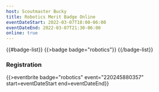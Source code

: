 ```yaml
---
host: Scoutmaster Bucky
title: Robotics Merit Badge Online
eventDateStart: 2022-03-07T18:00-06:00
eventDateEnd: 2022-03-07T21:30-06:00
online: true
---
```


{{#badge-list}}
{{>badge badge="robotics"}}
{{/badge-list}}

### Registration

{{>eventbrite badge="robotics" event="220245880357" start=eventDateStart end=eventDateEnd}}
